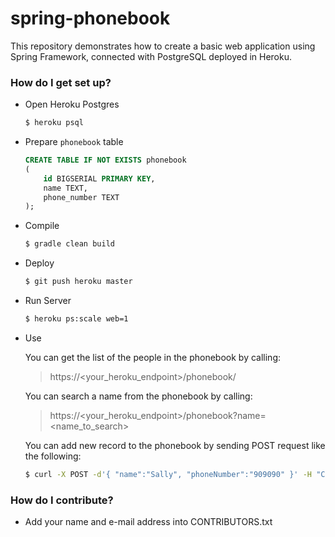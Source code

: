 # spring-phonebook #

This repository demonstrates how to create a basic web application using Spring Framework, connected with PostgreSQL deployed in Heroku.

### How do I get set up? ###

* Open Heroku Postgres

	```bash
	$ heroku psql
	```

* Prepare `phonebook` table

	```sql
	CREATE TABLE IF NOT EXISTS phonebook
	(
		id BIGSERIAL PRIMARY KEY,
		name TEXT,
		phone_number TEXT
	);
	```	

* Compile
 
    ```bash
    $ gradle clean build
    ```
* Deploy
 	
 	```bash
	$ git push heroku master
	```  

* Run Server

    ```bash
    $ heroku ps:scale web=1
    ```

* Use
    
    You can get the list of the people in the phonebook by calling:
    > https://\<your\_heroku\_endpoint\>/phonebook/
    
    You can search a name from the phonebook by calling:
    > https://\<your\_heroku\_endpoint\>/phonebook?name=\<name\_to\_search\>
    
    You can add new record to the phonebook by sending POST request like the following:
    
    ```bash
	$ curl -X POST -d'{ "name":"Sally", "phoneNumber":"909090" }' -H "Content-Type: application/json;charset=UTF-8" https://<your_heroku_endpoint>/phonebook/
	```


### How do I contribute? ###

* Add your name and e-mail address into CONTRIBUTORS.txt
